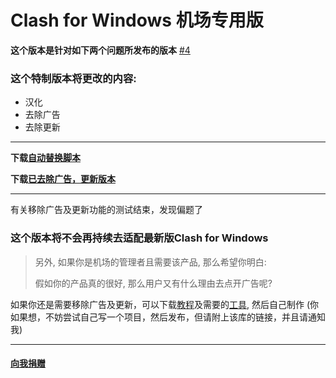 # Clash for Windows 机场专用版

**这个版本是针对如下两个问题所发布的版本**
[#4](https://github.com/ender-zhao/Clash-for-Windows_Chinese/issues/4) 

### 这个特制版本将更改的内容:
* 汉化
* 去除广告
* 去除更新

***

**下载[自动替换脚本](https://github.com/ender-zhao/CFW-custom-made/releases/tag/Auto-Script)**

**下载[已去除广告，更新版本](https://github.com/ender-zhao/CFW-custom-made/releases/tag/Clash-for-Windows)**

***

有关移除广告及更新功能的测试结束，发现偏题了

### 这个版本将不会再持续去适配最新版Clash for Windows

> 另外, 如果你是机场的管理者且需要该产品, 那么希望你明白: 
> 
> 假如你的产品真的很好, 那么用户又有什么理由去点开广告呢?

如果你还是需要移除广告及更新，可以下载[教程](https://github.com/ender-zhao/CFW-custom-made/raw/main/Clash.for.Windows.remove.ads.and.update.zip)及需要的[工具](https://github.com/ender-zhao/CFW-custom-made/raw/main/Clash-for-Windows_%20Chinese-%20tools.zip), 然后自己制作
(你如果想，不妨尝试自己写一个项目，然后发布，但请附上该库的链接，并且请通知我)

***

#### [向我捐赠](https://github.com/ender-zhao/EZ)
